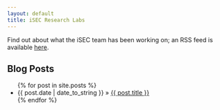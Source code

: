 ```yaml
---
layout: default
title: iSEC Research Labs
---
```



Find out about what the iSEC team has been working on; an RSS feed is available [here][rss-url].


## Blog Posts

<ul class="posts">
{% for post in site.posts %}
  <li><span class="hero">{{ post.date | date_to_string }}</span> &raquo; <a href="{{ post.url }}">{{ post.title }}</a></li>
{% endfor %}
</ul>


[rss-url]: /feed.xml
